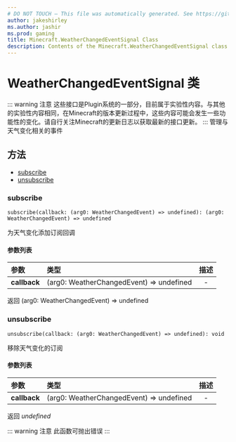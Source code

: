 ```yaml
---
# DO NOT TOUCH — This file was automatically generated. See https://github.com/Mojang/MinecraftScriptingApiDocsGenerator to modify descriptions, examples, etc.
author: jakeshirley
ms.author: jashir
ms.prod: gaming
title: Minecraft.WeatherChangedEventSignal Class
description: Contents of the Minecraft.WeatherChangedEventSignal class.
---
```

# WeatherChangedEventSignal 类
::: warning 注意
这些接口是Plugin系统的一部分，目前属于实验性内容。与其他的实验性内容相同，在Minecraft的版本更新过程中，这些内容可能会发生一些功能性的变化。请自行关注Minecraft的更新日志以获取最新的接口更新。
:::
管理与天气变化相关的事件


## 方法
- [subscribe](#subscribe)
- [unsubscribe](#unsubscribe)
  
### **subscribe**
`
subscribe(callback: (arg0: WeatherChangedEvent) => undefined): (arg0: WeatherChangedEvent) => undefined
`

<!-- Adds a callback that will be called when weather changes. -->
为天气变化添加订阅回调

#### 参数列表
| 参数 | 类型 | 描述 |
| :--- | :--- | :---: |
| **callback** | (arg0: WeatherChangedEvent) => undefined | - |

返回 (arg0: WeatherChangedEvent) => undefined


### **unsubscribe**
`
unsubscribe(callback: (arg0: WeatherChangedEvent) => undefined): void
`

移除天气变化的订阅
#### 参数列表
| 参数 | 类型 | 描述 |
| :--- | :--- | :---: |
| **callback** | (arg0: WeatherChangedEvent) => undefined | - |

返回 *undefined*

::: warning 注意
此函数可抛出错误
:::

